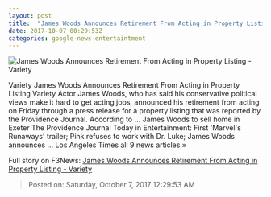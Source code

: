 ```yaml
---
layout: post
title:  "James Woods Announces Retirement From Acting in Property Listing - Variety"
date: 2017-10-07 00:29:53Z
categories: google-news-entertaintment
---
```


![James Woods Announces Retirement From Acting in Property Listing - Variety](https://pmcvariety.files.wordpress.com/2017/01/rexfeatures_6908442c1-e1507336077625.jpg?w=700&h=393&crop=1)

Variety James Woods Announces Retirement From Acting in Property Listing Variety Actor James Woods, who has said his conservative political views make it hard to get acting jobs, announced his retirement from acting on Friday through a press release for a property listing that was reported by the Providence Journal. According to ... James Woods to sell home in Exeter The Providence Journal Today in Entertainment: First 'Marvel's Runaways' trailer; Pink refuses to work with Dr. Luke; James Woods announces ... Los Angeles Times all 9 news articles »


Full story on F3News: [James Woods Announces Retirement From Acting in Property Listing - Variety](http://www.f3nws.com/n/rBgEPJ)

> Posted on: Saturday, October 7, 2017 12:29:53 AM
